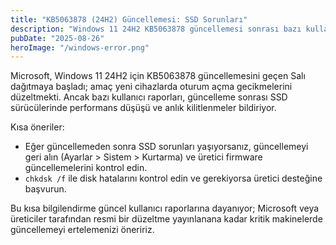 ```yaml
---
title: "KB5063878 (24H2) Güncellemesi: SSD Sorunları"
description: "Windows 11 24H2 KB5063878 güncellemesi sonrası bazı kullanıcılar SSD sorunları yaşadı"
pubDate: "2025-08-26"
heroImage: "/windows-error.png"
---
```


Microsoft, Windows 11 24H2 için KB5063878 güncellemesini geçen Salı dağıtmaya başladı; amaç yeni cihazlarda oturum açma gecikmelerini düzeltmekti. Ancak bazı kullanıcı raporları, güncelleme sonrası SSD sürücülerinde performans düşüşü ve anlık kilitlenmeler bildiriyor.

Kısa öneriler:

- Eğer güncellemeden sonra SSD sorunları yaşıyorsanız, güncellemeyi geri alın (Ayarlar > Sistem > Kurtarma) ve üretici firmware güncellemelerini kontrol edin.
- `chkdsk /f` ile disk hatalarını kontrol edin ve gerekiyorsa üretici desteğine başvurun.

Bu kısa bilgilendirme güncel kullanıcı raporlarına dayanıyor; Microsoft veya üreticiler tarafından resmi bir düzeltme yayınlanana kadar kritik makinelerde güncellemeyi ertelemenizi öneririz.